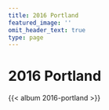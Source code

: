 ```yaml
---
title: 2016 Portland
featured_image: ''
omit_header_text: true
type: page
---
```


# 2016 Portland

{{< album 2016-portland >}}
